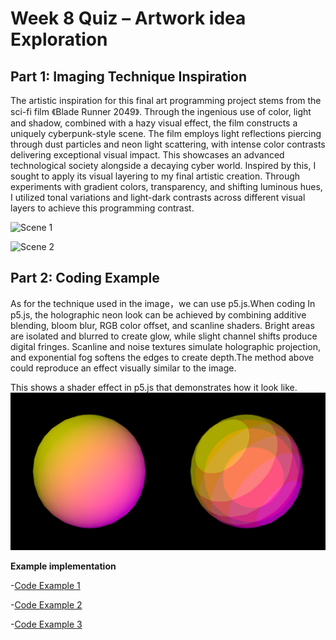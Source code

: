 # Week 8 Quiz – Artwork idea Exploration

## Part 1: Imaging Technique Inspiration

The artistic inspiration for this final art programming project stems from the sci-fi film 《Blade Runner 2049》. Through the ingenious use of color, light and shadow, combined with a hazy visual effect, the film constructs a uniquely cyberpunk-style scene. The film employs light reflections piercing through dust particles and neon light scattering, with intense color contrasts delivering exceptional visual impact. This showcases an advanced technological society alongside a decaying cyber world. Inspired by this, I sought to apply its visual layering to my final artistic creation. Through experiments with gradient colors, transparency, and shifting luminous hues, I utilized tonal variations and light-dark contrasts across different visual layers to achieve this programming contrast.

![Scene 1](https://image.tmdb.org/t/p/original/8QXGNP0Vb4nsYKub59XpAhiUSQN.jpg)

![Scene 2](https://image.tmdb.org/t/p/original/uKbX1ha7KWyTecvpPpRCB3iFfj3.jpg)


## Part 2: Coding Example

As for the technique used in the image，we can use p5.js.When coding In p5.js, the holographic neon look can be achieved by combining additive blending, bloom blur, RGB color offset, and scanline shaders. Bright areas are isolated and blurred to create glow, while slight channel shifts produce digital fringes. Scanline and noise textures simulate holographic projection, and exponential fog softens the edges to create depth.The method above could reproduce an effect visually similar to the image.

This shows a shader effect in p5.js that demonstrates how it look like.
![p5.filterShader Example](https://github.com/BarneyWhiteman/p5.filterShader/raw/main/example_posterise.png)

**Example implementation**

-[Code Example 1](https://aferriss.github.io/p5jsShaderExamples/4_image-effects/4-11_bloom/)  

-[Code Example 2](https://github.com/aferriss/p5jsShaderExamples)

-[Code Example 3](https://codepen.io/kekkorider/pen/yRvbzm)

